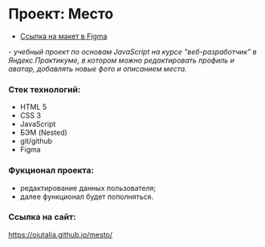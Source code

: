 # Проект: Место

* [Ссылка на макет в Figma](https://www.figma.com/file/2cn9N9jSkmxD84oJik7xL7/JavaScript.-Sprint-4?node-id=0%3A1)


*-  учебный проект по основам JavaScript на курсе "веб-разработчик" в Яндекс.Практикуме, в котором можно редактировать профиль и аватар, добавлять новые фото и описанием места.*


### Стек технологий:
* HTML 5
* CSS 3
* JavaScript 
* БЭМ (Nested)
* git/github
* Figma

### Фукционал проекта:
* редактирование данных пользователя;
* далее функционал будет пополняться.


### Ссылка на сайт:

https://oiutalia.github.io/mesto/